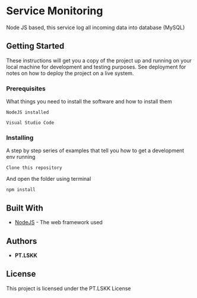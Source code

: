 # Service Monitoring

Node JS based, this service log all incoming data into database (MySQL)

## Getting Started

These instructions will get you a copy of the project up and running on your local machine for development and testing purposes. See deployment for notes on how to deploy the project on a live system.

### Prerequisites

What things you need to install the software and how to install them

```
NodeJS installed
```

```
Visual Studio Code
```

### Installing

A step by step series of examples that tell you how to get a development env running

```
Clone this repository
```

And open the folder using terminal

```
npm install
```

## Built With

- [NodeJS](https://nodejs.org/) - The web framework used

## Authors

- **PT.LSKK**

## License

This project is licensed under the PT.LSKK License
